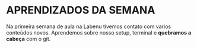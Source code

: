 # APRENDIZADOS DA SEMANA
Na primeira semana de aula na Labenu tivemos contato com varios conteúdos novos. Aprendemos sobre nosso setup, terminal e **quebramos a cabeça** com o git.